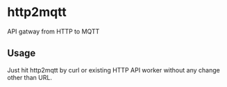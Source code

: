 # http2mqtt
API gatway from HTTP to MQTT

## Usage

Just hit http2mqtt by curl or existing HTTP API worker without any change other than URL.
